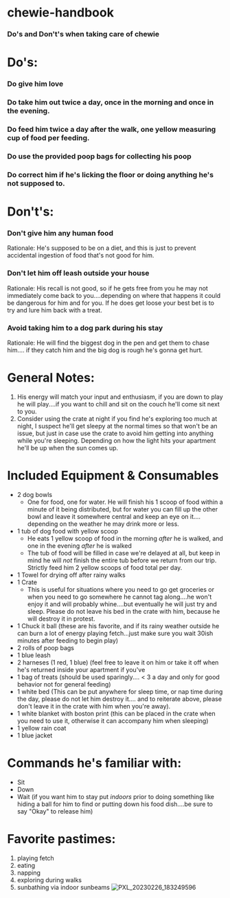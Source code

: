 # chewie-handbook
### Do's and Don't's when taking care of chewie

# Do's:
### Do give him love
### Do take him out twice a day, once in the morning and once in the evening.
### Do feed him twice a day after the walk, one yellow measuring cup of food per feeding.
### Do use the provided poop bags for collecting his poop
### Do correct him if he's licking the floor or doing anything he's not supposed to.

# Don't's:
### Don't give him any human food
Rationale: He's supposed to be on a diet, and this is just to prevent accidental ingestion of food that's not good for him. 

### Don't let him off leash outside your house
Rationale: His recall is not good, so if he gets free from you he may not immediately come back to you....depending on where that happens it could be dangerous for him and for you. If he does get loose your best bet is to try and lure him back with a treat. 

### Avoid taking him to a dog park during his stay
Rationale: He will find the biggest dog in the pen and get them to chase him.... if they catch him and the big dog is rough he's gonna get hurt.

# General Notes:
1. His energy will match your input and enthusiasm, if you are down to play he will play....if you want to chill and sit on the couch he'll come sit next to you.
2. Consider using the crate at night if you find he's exploring too much at night, I suspect he'll get sleepy at the normal times so that won't be an issue, but just in case use the crate to avoid him getting into anything while you're sleeping. Depending on how the light hits your apartment he'll be up when the sun comes up. 

# Included Equipment & Consumables
 - 2 dog bowls
   - One for food, one for water. He will finish his 1 scoop of food within a minute of it being distributed, but for water you can fill up the other bowl and leave it somewhere central and keep an eye on it.... depending on the weather he may drink more or less.  
 - 1 tub of dog food with yellow scoop
   - He eats 1 yellow scoop of food in the morning *after* he is walked, and one in the evening *after* he is walked
   - The tub of food will be filled in case we're delayed at all, but keep in mind he will *not* finish the entire tub before we return from our trip. Strictly feed him 2 yellow scoops of food total per day.  
 - 1 Towel for drying off after rainy walks
 - 1 Crate
   - This is useful for situations where you need to go get groceries or when you need to go somewhere he cannot tag along....he won't enjoy it and will probably whine....but eventually he will just try and sleep. Please do not leave his bed in the crate with him, because he will destroy it in protest. 
 - 1 Chuck it ball (these are his favorite, and if its rainy weather outside he can burn a lot of energy playing fetch...just make sure you wait 30ish minutes after feeding to begin play)
 - 2 rolls of poop bags
 - 1 blue leash 
 - 2 harneses (1 red, 1 blue) (feel free to leave it on him or take it off when he's returned inside your apartment if you've  
 - 1 bag of treats (should be used sparingly.... < 3 a day and only for good behavior not for general feeding)
 - 1 white bed (This can be put anywhere for sleep time, or nap time during the day, please do not let him destroy it.... and to reiterate above, please don't leave it in the crate with him when you're away).
 - 1 white blanket with boston print (this can be placed in the crate when you need to use it, otherwise it can accompany him when sleeping) 
 - 1 yellow rain coat
 - 1 blue jacket

# Commands he's familiar with:
- Sit
- Down
- Wait (if you want him to stay put *indoors* prior to doing something like hiding a ball for him to find or putting down his food dish....be sure to say "Okay" to release him)

# Favorite pastimes:
1. playing fetch
2. eating
3. napping
4. exploring during walks
5. sunbathing via indoor sunbeams
![PXL_20230226_183249596](https://user-images.githubusercontent.com/287935/231942453-710c9496-74ee-449e-9532-ff455414f33b.jpg)
